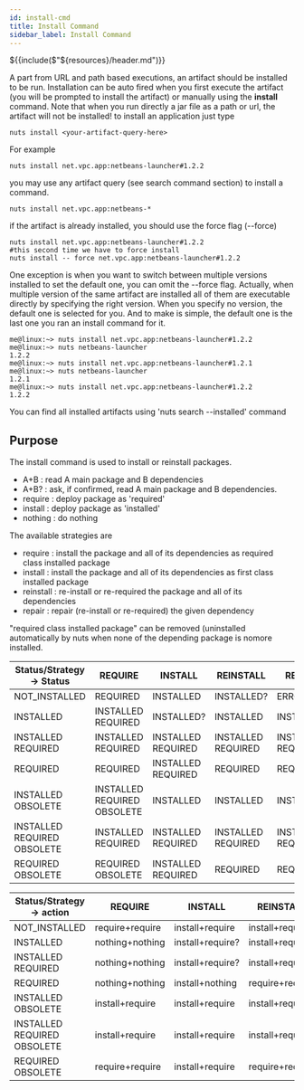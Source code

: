 ```yaml
---
id: install-cmd
title: Install Command
sidebar_label: Install Command
---
```


${{include($"${resources}/header.md")}}

A part from URL and path based executions, an artifact should be installed to be run. Installation can be auto fired when you first execute the artifact (you will be prompted to install the artifact) or manually using the **install** command. Note that when you run directly a jar file as a path or url, the artifact will not be installed!
to install an application just type
```
nuts install <your-artifact-query-here>
```
For example
```
nuts install net.vpc.app:netbeans-launcher#1.2.2
```
you may use any artifact query (see search command section) to install a command.
```
nuts install net.vpc.app:netbeans-*
```
if the artifact is already installed, you should use the force flag (--force)
```
nuts install net.vpc.app:netbeans-launcher#1.2.2
#this second time we have to force install
nuts install -- force net.vpc.app:netbeans-launcher#1.2.2
```
One exception is when you want to switch between multiple versions installed to set the default one, you can omit the --force flag. Actually, when multiple version of the same artifact are installed all of them are executable directly by specifying the right version. When you specify no version, the default one is selected for you. And to make is simple, the default one is the last one you ran an install command for it.

```
me@linux:~> nuts install net.vpc.app:netbeans-launcher#1.2.2
me@linux:~> nuts netbeans-launcher
1.2.2
me@linux:~> nuts install net.vpc.app:netbeans-launcher#1.2.1
me@linux:~> nuts netbeans-launcher
1.2.1
me@linux:~> nuts install net.vpc.app:netbeans-launcher#1.2.2
1.2.2
```
You can find all installed artifacts using 'nuts search --installed' command

## Purpose
The install command is used to install or reinstall packages.

- A+B  : read A main package and B dependencies
- A+B? : ask, if confirmed, read A main package and B dependencies.
- require : deploy package as 'required'
- install : deploy package as 'installed'
- nothing : do nothing

The available strategies are

- require   : install the package and all of its dependencies as required class installed package
- install   : install the package and all of its dependencies as first class installed package
- reinstall : re-install or re-required the package and all of its dependencies
- repair    : repair (re-install or re-required) the given dependency

"required class installed package" can be removed (uninstalled automatically by nuts when none 
of the depending package is nomore installed.


| Status/Strategy -> Status  | REQUIRE                    |INSTALL              |REINSTALL           |REPAIR              |
|--------------              |----------------            |-----------------    |-----------------   |----------------    |
|NOT_INSTALLED               |REQUIRED                    | INSTALLED           |INSTALLED?          | ERROR              |
|INSTALLED                   |INSTALLED REQUIRED          | INSTALLED?          |INSTALLED           | INSTALLED          |
|INSTALLED REQUIRED          |INSTALLED REQUIRED          | INSTALLED REQUIRED  |INSTALLED REQUIRED  | INSTALLED REQUIRED |
|REQUIRED                    |REQUIRED                    | INSTALLED REQUIRED  |REQUIRED            | REQUIRED           |
|INSTALLED OBSOLETE          |INSTALLED REQUIRED OBSOLETE | INSTALLED           |INSTALLED           | INSTALLED          |
|INSTALLED REQUIRED OBSOLETE |INSTALLED REQUIRED          | INSTALLED REQUIRED  |INSTALLED REQUIRED  | INSTALLED REQUIRED |
|REQUIRED OBSOLETE           |REQUIRED OBSOLETE           | INSTALLED REQUIRED  |REQUIRED            | REQUIRED           |


| Status/Strategy -> action  | REQUIRE        |INSTALL           |REINSTALL        |REPAIR           |
|--------------              |----------------|----------------- |-----------------|---------------- |
|NOT_INSTALLED               |require+require | install+require  |install+require? | error           |
|INSTALLED                   |nothing+nothing | install+require? |install+require  | install+nothing |
|INSTALLED REQUIRED          |nothing+nothing | install+require? |install+require  | install+nothing |
|REQUIRED                    |nothing+nothing | install+nothing  |require+require  | require+nothing |
|INSTALLED OBSOLETE          |install+require | install+require  |install+require  | install+nothing |
|INSTALLED REQUIRED OBSOLETE |install+require | install+require  |install+require  | install+nothing |
|REQUIRED OBSOLETE           |require+require | install+require  |require+require  | require+nothing |
